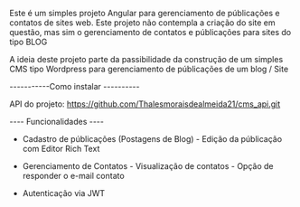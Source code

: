 Este é um simples projeto Angular para gerenciamento de públicações e contatos de sites web. Este projeto não contempla a criação do site em questão, mas sim o gerenciamento de contatos e públicações para
sites do tipo BLOG

A ideia deste projeto parte da passibilidade da construção de um simples CMS tipo Wordpress para gerenciamento de públicações de um blog / Site





-----------Como instalar ----------

API do projeto: https://github.com/Thalesmoraisdealmeida21/cms_api.git



---- Funcionalidades ----
- Cadastro de públicações (Postagens de Blog)
        - Edição da públicação com Editor Rich Text

- Gerenciamento de Contatos
        - Visualização de contatos
        - Opção de responder o e-mail contato
        
- Autenticação via JWT
